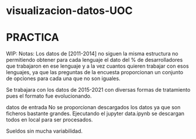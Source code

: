 # visualizacion-datos-UOC
# PRACTICA
WIP: 
Notas:
Los datos de [2011-2014] no siguen la misma estructura no permitiendo obtener para cada lenguaje el dato del % de desarrolladores que trabajaron en ese lenguaje y a la vez cuantos quieren trabajar con esos lenguajes, ya que las preguntas de la encuesta proporcionan un conjunto de opciones para cada una que no son iguales.

Se trabajara con los datos de 2015-2021 con diversas formas de tratamiento pues el formato fue evolucionando.


datos de entrada 
No se proporcionan descargados los datos ya que son ficheros bastante grandes.
Ejecutando el jupyter data.ipynb se descargan todos en local para ser procesados.


Sueldos sin mucha variabilidad.

